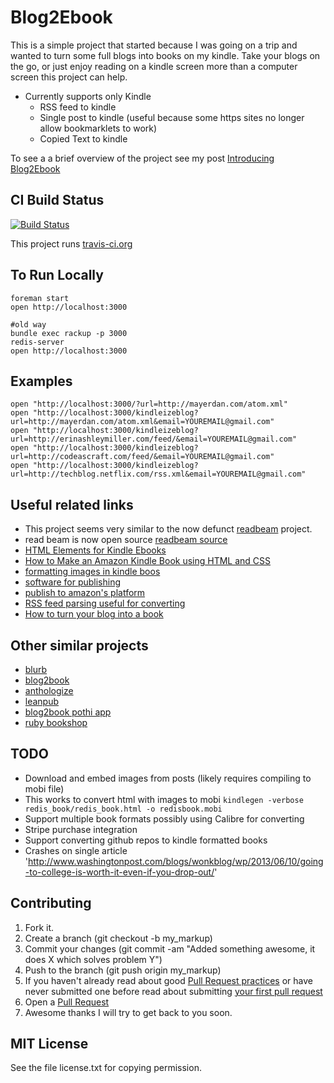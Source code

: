 Blog2Ebook
===

This is a simple project that started because I was going on a trip and wanted to turn some full blogs into books on my kindle. Take your blogs on the go, or just enjoy reading on a kindle screen more than a computer screen this project can help.

* Currently supports only Kindle
  * RSS feed to kindle
  * Single post to kindle (useful because some https sites no longer allow bookmarklets to work)
  * Copied Text to kindle 

To see a a brief overview of the project see my post [Introducing Blog2Ebook](http://mayerdan.com/ruby/2013/06/20/introducing-blog2ebook/)

## CI Build Status

[![Build Status](https://secure.travis-ci.org/danmayer/blog2ebook.png)](http://travis-ci.org/danmayer/blog2ebook)

This project runs [travis-ci.org](http://travis-ci.org)

## To Run Locally

    foreman start
    open http://localhost:3000
    
    #old way
    bundle exec rackup -p 3000
    redis-server
    open http://localhost:3000


## Examples

    open "http://localhost:3000/?url=http://mayerdan.com/atom.xml"
    open "http://localhost:3000/kindleizeblog?url=http://mayerdan.com/atom.xml&email=YOUREMAIL@gmail.com"
    open "http://localhost:3000/kindleizeblog?url=http://erinashleymiller.com/feed/&email=YOUREMAIL@gmail.com"
    open "http://localhost:3000/kindleizeblog?url=http://codeascraft.com/feed/&email=YOUREMAIL@gmail.com"
    open "http://localhost:3000/kindleizeblog?url=http://techblog.netflix.com/rss.xml&email=YOUREMAIL@gmail.com"

## Useful related links

* This project seems very similar to the now defunct [readbeam](http://readbeam.com/) project.
* read beam is now open source [readbeam source](https://github.com/tomschlenkhoff/ReadBeam)
* [HTML Elements for Kindle Ebooks](http://webdesign.about.com/od/mobi/a/html-for-kindle.htm)
* [How to Make an Amazon Kindle Book using HTML and CSS](http://www.perrygarvin.com/blog/2012/01/16/how-to-make-an-amazon-kindle-book-using-html-and-css/)
* [formatting images in kindle boos](https://kdp.amazon.com/self-publishing/help?topicId=A1B6GKJ79HC7AN)
* [software for publishing](http://www.williamking.me/2012/02/08/create-your-own-kindle-ebook-step-by-step-with-pictures/)
* [publish to amazon's platform](http://www.copyblogger.com/how-to-publish-kindle-ebook/)
* [RSS feed parsing useful for converting](http://ramblinglabs.com/blog/2012/02/migrating-your-blog-posts-to-markdown-with-upmark-and-nokogiri)
* [How to turn your blog into a book](http://en.blog.wordpress.com/2012/04/04/how-to-turn-your-blog-into-a-book/)

## Other similar projects

* [blurb](http://www.blurb.com/)
* [blog2book](http://blog2print.sharedbook.com/blogworld/printmyblog/index.html)
* [anthologize](http://anthologize.org/)
* [leanpub](https://leanpub.com/)
* [blog2book pothi app](http://blog2book.pothi.com/app/)
* [ruby bookshop](https://github.com/blueheadpublishing/bookshop)

## TODO

  * Download and embed images from posts (likely requires compiling to mobi file)
  * This works to convert html with images to mobi `kindlegen -verbose redis_book/redis_book.html -o redisbook.mobi`
  * Support multiple book formats possibly using Calibre for converting
  * Stripe purchase integration
  * Support converting github repos to kindle formatted books
  * Crashes on single article 'http://www.washingtonpost.com/blogs/wonkblog/wp/2013/06/10/going-to-college-is-worth-it-even-if-you-drop-out/'
  
## Contributing

1. Fork it.
2. Create a branch (git checkout -b my_markup)
3. Commit your changes (git commit -am "Added something awesome, it does X which solves problem Y")
4. Push to the branch (git push origin my_markup)
5. If you haven't already read about good [Pull Request practices](http://codeinthehole.com/writing/pull-requests-and-other-good-practices-for-teams-using-github/) or have never submitted one before read about submitting [your first pull request](http://jumpstartlab.com/news/archives/2013/04/15/your-first-pull-request)
6. Open a [Pull Request](https://help.github.com/articles/using-pull-requests)
7. Awesome thanks I will try to get back to you soon.

## MIT License

See the file license.txt for copying permission.

